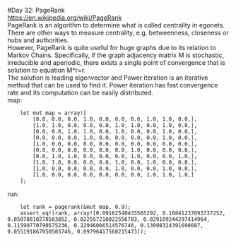 #Day 32: PageRank
<br>
https://en.wikipedia.org/wiki/PageRank
<br>
PageRank is an algorithm to determine what is called centrality in egonets. There are other ways to measure centrality, e.g. betweenness, closeness or hubs and authorities.
<br>
However, PageRank is quite useful for huge graphs due to its relation to Markov Chains. Specifically, if the graph adjacency matrix M is stochastic, irreducible and aperiodic, there exists a single point of convergence that is solution to equation M*r=r.
<br>
The solution is leading eigenvector and Power iteration is an iterative method that can be used to find it. Power iteration has fast convergence rate and its computation can be easily distributed.
<br>
map:
```
    let mut map = array![
        [0.0, 0.0, 0.0, 1.0, 0.0, 0.0, 0.0, 1.0, 1.0, 0.0,],
        [1.0, 1.0, 0.0, 0.0, 0.0, 1.0, 1.0, 0.0, 1.0, 0.0,],
        [0.0, 0.0, 1.0, 1.0, 0.0, 1.0, 0.0, 0.0, 1.0, 0.0,],
        [0.0, 0.0, 0.0, 1.0, 0.0, 0.0, 0.0, 0.0, 1.0, 0.0,],
        [1.0, 0.0, 0.0, 0.0, 0.0, 0.0, 0.0, 0.0, 0.0, 0.0,],
        [0.0, 0.0, 0.0, 0.0, 0.0, 0.0, 1.0, 0.0, 0.0, 0.0,],
        [0.0, 1.0, 1.0, 0.0, 0.0, 0.0, 1.0, 0.0, 0.0, 1.0,],
        [1.0, 1.0, 0.0, 0.0, 0.0, 1.0, 0.0, 1.0, 0.0, 0.0,],
        [1.0, 0.0, 0.0, 0.0, 0.0, 1.0, 0.0, 0.0, 1.0, 0.0,],
        [1.0, 0.0, 0.0, 0.0, 0.0, 0.0, 0.0, 1.0, 1.0, 1.0,]
    ];

```

run:

```
    let rank = pagerank(&mut map, 0.9);
    assert_eq!(rank, array![0.09162540433565292, 0.16841237093737252, 0.05878810278583852, 0.022557218022556703, 0.029109244297414964, 0.11590770790575236, 0.22946066514576746, 0.13098324391698687, 0.055191867050503746, 0.09796417560215473]);

```